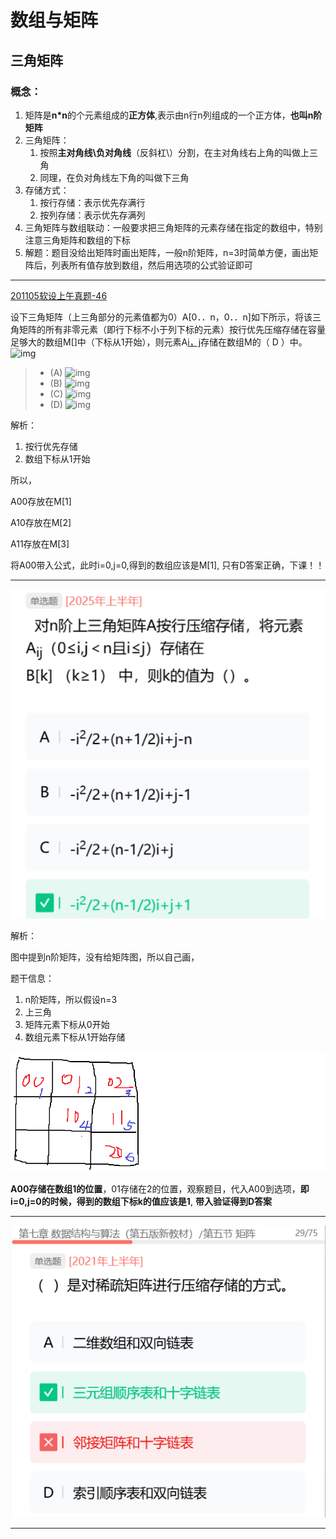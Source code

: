 # 数组与矩阵
## 三角矩阵

### 概念：

1. 矩阵是**n*n**的个元素组成的**正方体**,表示由n行n列组成的一个正方体，**也叫n阶矩阵**
2. 三角矩阵：
   1. 按照**主对角线\负对角线**（反斜杠\）分割，在主对角线右上角的叫做上三角
   2. 同理，在负对角线左下角的叫做下三角
3. 存储方式：
   1. 按行存储：表示优先存满行
   2. 按列存储：表示优先存满列
4. 三角矩阵与数组联动：一般要求把三角矩阵的元素存储在指定的数组中，特别注意三角矩阵和数组的下标
5. 解题：题目没给出矩阵时画出矩阵，一般n阶矩阵，n=3时简单方便，画出矩阵后，列表所有值存放到数组，然后用选项的公式验证即可

---

[201105软设上午真题-46](https://ebook.qicoder.com/%E8%BD%AF%E4%BB%B6%E8%AE%BE%E8%AE%A1%E5%B8%88/notes/201105%E8%BD%AF%E8%AE%BE%E4%B8%8A%E5%8D%88%E7%9C%9F%E9%A2%98.html?q=#%E7%AC%AC-46-%E9%A2%98)

设下三角矩阵（上三角部分的元素值都为0）A[0．．n，0．．n]如下所示，将该三角矩阵的所有非零元素（即行下标不小于列下标的元素）按行优先压缩存储在容量足够大的数组M[]中（下标从1开始），则元素A[i，j](O≤i≤n，j≤i)存储在数组M的（ D ）中。
    ![img](https://ebook.qicoder.com/%E8%BD%AF%E4%BB%B6%E8%AE%BE%E8%AE%A1%E5%B8%88/tiku/uploadfiles/2011-7/727_892783.png)      

> - (A) ![img](https://ebook.qicoder.com/%E8%BD%AF%E4%BB%B6%E8%AE%BE%E8%AE%A1%E5%B8%88/tiku/uploadfiles/2016-04/a55edb0a36dc483495288cb6a43ea673_.png)
> - (B) ![img](https://ebook.qicoder.com/%E8%BD%AF%E4%BB%B6%E8%AE%BE%E8%AE%A1%E5%B8%88/tiku/uploadfiles/2016-04/83586898228846568825e11590eade99_.png)
> - (C) ![img](https://ebook.qicoder.com/%E8%BD%AF%E4%BB%B6%E8%AE%BE%E8%AE%A1%E5%B8%88/tiku/uploadfiles/2016-04/7829928c0f234b95b43fa0cec0720455_.png)
> - (D) ![img](https://ebook.qicoder.com/%E8%BD%AF%E4%BB%B6%E8%AE%BE%E8%AE%A1%E5%B8%88/tiku/uploadfiles/2016-04/461b3ad39de44c7898f968c8e59d87ac_.png)

解析：

1. 按行优先存储
2. 数组下标从1开始

所以，

A00存放在M[1]

A10存放在M[2]

A11存放在M[3]

将A00带入公式，此时i=0,j=0,得到的数组应该是M[1], 只有D答案正确，下课！！

---

![image-20250907093249248](../../img/image-20250907093249248.png)

解析：

图中提到n阶矩阵，没有给矩阵图，所以自己画，

题干信息：

1. n阶矩阵，所以假设n=3
2. 上三角
3. 矩阵元素下标从0开始
4. 数组元素下标从1开始存储

![image-20250907093755036](../../img/image-20250907093755036.png)

**A00存储在数组1的位置**，01存储在2的位置，观察题目，代入A00到选项，**即i=0,j=0的时候，得到的数组下标k的值应该是1**, **带入验证得到D答案**

---

![image-20250913113404162](../../img/image-20250913113404162.png)

---

